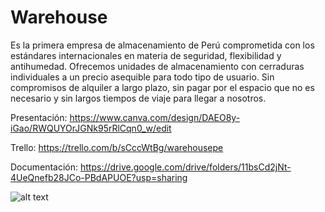 # Warehouse
Es la primera empresa de almacenamiento de Perú comprometida con los estándares internacionales en materia de seguridad, 
flexibilidad y antihumedad. Ofrecemos unidades de almacenamiento con cerraduras individuales a un precio asequible para 
todo tipo de usuario. Sin compromisos de alquiler a largo plazo, sin pagar por el espacio que no es necesario y sin largos 
tiempos de viaje para llegar a nosotros.



Presentación:
https://www.canva.com/design/DAEO8y-iGao/RWQUYOrJGNk95rRlCqn0_w/edit

Trello:
https://trello.com/b/sCccWtBg/warehousepe

Documentación:
https://drive.google.com/drive/folders/11bsCd2jNt-4UeQnefb28JCo-PBdAPUOE?usp=sharing

 ![alt text](https://prnt.sc/vtzcas) 


